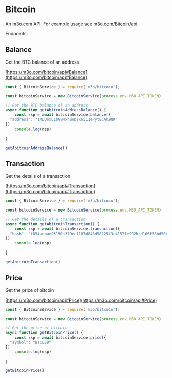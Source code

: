 # Bitcoin

An [m3o.com](https://m3o.com) API. For example usage see [m3o.com/Bitcoin/api](https://m3o.com/Bitcoin/api).

Endpoints:

## Balance

Get the BTC balance of an address


[https://m3o.com/bitcoin/api#Balance](https://m3o.com/bitcoin/api#Balance)

```js
const { BitcoinService } = require('m3o/bitcoin');

const bitcoinService = new BitcoinService(process.env.M3O_API_TOKEN)

// Get the BTC balance of an address
async function getAbitcoinAddressBalance() {
	const rsp = await bitcoinService.balance({
  "address": "1MDUoxL1bGvMxhuoDYx6i11ePytECAk9QK"
})
	console.log(rsp)
	
}

getAbitcoinAddressBalance()
```
## Transaction

Get the details of a transaction


[https://m3o.com/bitcoin/api#Transaction](https://m3o.com/bitcoin/api#Transaction)

```js
const { BitcoinService } = require('m3o/bitcoin');

const bitcoinService = new BitcoinService(process.env.M3O_API_TOKEN)

// Get the details of a transaction
async function getAbitcoinTransaction() {
	const rsp = await bitcoinService.transaction({
  "hash": "f854aebae95150b379cc1187d848d58225f3c4157fe992bcd166f58bd5063449"
})
	console.log(rsp)
	
}

getAbitcoinTransaction()
```
## Price

Get the price of bitcoin


[https://m3o.com/bitcoin/api#Price](https://m3o.com/bitcoin/api#Price)

```js
const { BitcoinService } = require('m3o/bitcoin');

const bitcoinService = new BitcoinService(process.env.M3O_API_TOKEN)

// Get the price of bitcoin
async function getBitcoinPrice() {
	const rsp = await bitcoinService.price({
  "symbol": "BTCUSD"
})
	console.log(rsp)
	
}

getBitcoinPrice()
```
